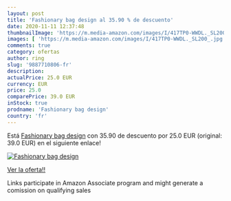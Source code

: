 ```yaml
---
layout: post
title: 'Fashionary bag design al 35.90 % de descuento'
date: 2020-11-11 12:37:48
thumbnailImage: 'https://m.media-amazon.com/images/I/417TP0-WWDL._SL200_.jpg'
images: [ 'https://m.media-amazon.com/images/I/417TP0-WWDL._SL200_.jpg' ]
comments: true
category: ofertas
author: ring
slug: '9887710806-fr'
description:
actualPrice: 25.0 EUR
currency: EUR
price: 25.0
comparePrice: 39.0 EUR
inStock: true
prodname: 'Fashionary bag design'
country: 'fr'
---
```


Está [Fashionary bag design](https://www.amazon.fr/dp/9887710806/?tag=tolees0d-21) con 35.90 de descuento por 25.0 EUR (original: 39.0 EUR) en el siguiente enlace!

[![Fashionary bag design](https://m.media-amazon.com/images/I/417TP0-WWDL._SL200_.jpg)](https://www.amazon.fr/dp/9887710806/?tag=tolees0d-21)

[Ver la oferta!!](https://www.amazon.fr/dp/9887710806/?tag=tolees0d-21)

Links participate in Amazon Associate program and might generate a comission on qualifying sales



